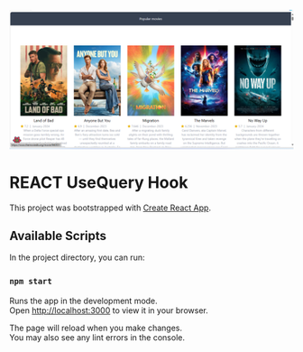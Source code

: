 ![Alt text](https://github.com/mohankr123/usequery-reacthook/blob/master/public/preview.png?raw=true "React ROUTING DOM")

# REACT UseQuery Hook

This project was bootstrapped with [Create React App](https://github.com/facebook/create-react-app).

## Available Scripts

In the project directory, you can run:

### `npm start`

Runs the app in the development mode.\
Open [http://localhost:3000](http://localhost:3000) to view it in your browser.

The page will reload when you make changes.\
You may also see any lint errors in the console.

